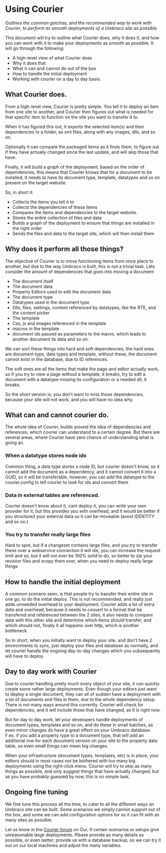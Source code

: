 # Using Courier

_Outlines the common gotchas, and the recommended way to work with Courier, to perform as smooth deployments of a Umbraco site as possible_

This document will try to outline what Courier does, why it does it, and how you can work with it to make your deployments as smooth as possible.
It will go through the following: 

- A high-level view of what Courier does
- Why it does that
- What it can and cannot do out of the box
- How to handle the initial deployment
- Working with courier on a day to day basis.


## What Courier does.
From a high-level view, Courier is pretty simple. You tell it to deploy an item from one site to another, and Courier then figures out what is needed
for that specific item to function on the site you want to transfer it to. 

When it has figured this out, it exports the selected item(s) and their dependencies to a folder, as xml files, along with any images, dlls, and so on. 

Optionally it can compare the packaged items as it finds them, to figure out if they have actually changed since the last update, and will skip those that have. 

Finally, it will build a graph of the deployment, based on the order of dependencies, this means that Courier knows that for a document to be installed, it needs to have its document type, template, datatypes and so on present on the target website. 

So, in short it:

- Collects the items you tell it to
- Collects the dependencies of these items 
- Compares the items and dependencies to the target website. 
- Stores the entire collection of files and data
- Builds a graph of the deployment to ensure that things are installed in the right order
- Sends the files and data to the target site, which will then install them

## Why does it perform all those things? 
The objective of Courier is to move functioning items from once place to another, but due to the way Umbraco is built, this is not a trivial task.
Lets consider the amount of dependencies that goes into moving a document

- The document itself
- The document data
- Property Editors used to edit the document data
- The document type
- Datatypes used in the document type
- Dlls, files, settings, content referenced by datatypes, like the RTE, and the content picker
- The template
- Css, js and images referenced in the template
- macros in the template
- document ids passed as parameters to the macro, which leads to another document its data and so on.

We can sort these things into hard and soft dependencies, the hard ones are document type, data types and template, without these, the document
cannot exist in the database, due to ID references. 

The soft ones are all the items that make the page and editor actually work, so if you try to view a page without a template, it breaks, try to edit
a document with a datatype missing its configuration or a needed dll, it breaks. 

So the short version is, you don't want to miss those dependencies, because your site will not work, and you will have no idea why. 

## What can and cannot courier do.
The whole idea of Courier, builds around the idea of dependencies and references, which courier can understand to a certain degree.
But there are several areas, where Courier have zero chance of understanding what is going an. 

### When a datatype stores node ids
Common thing, a data type stores a node ID, but courier doesn't know, so it cannot add the document as a dependency, and it cannot convert it into
a GUID, so it will be transferable, however, you can add the datatype to the courier.config to tell courier to look for ids and convert them

### Data in external tables are referenced.
Courier doesn't know about it, cant deploy it, you can write your own provider for it, but this provides you with overhead, and it would
be better if you structured your external data so it can be moveable (avoid IDENTITY and so on.)

### You try to transfer really large files
Hard to spot, but if a changeset contains large files, and you try to transfer these over a webservice connection
it will die, you can increase the request limit and so, but it will not ever be 100% solid to do, so better to zip your
revision files and xcopy them over, when you need to deploy really large things


## How to handle the initial deployment
A common scenario seen, is that people try to transfer their entire site in one go, to do the initial deploy. This is not recommended, and really just adds
unneeded overhead to your deployment. Courier adds a lot of extra data and overhead, because it needs to convert to a format that be transfered and
referenced between the 2 sites, it also needs to compare data with this other site and determine which items should transfer, and which should not, finally it
all happens over http, which is another bottleneck

So In short, when you initially want to deploy your site, and don't have 2 environments to sync, just deploy your files and database as normally, and let courier handle the ongoing day-to-day changes which you subsequently will have to deploy. 


## Day to day work with Courier
Due to courier handling pretty much every object of your site, it can quickly create some rather large deployments. Even though your editors just want to deploy a single document, they can all of sudden have a deployment with a lot of documents and files in them, due to the whole dependency setup. There is not many ways around this currently. Courier will check for dependencies, and it will include those that have changed, as it is right now. 

But for day to day work, let your developers handle deployments of document types, templates and so on, and do these in small batches, as even minor changes do have a great effect on your Umbraco database. F.ex. if you add a property type to a document type, that will add an additional row for each document version on your site to the property data table, so even small things can mean big changes.

When your infrastructure (document types, templates, etc) is in place, your editors should in most cases not be bothered with too many big deployments using the right-click menu. Courier will try to skip as many things as possible, and only suggest things that have actually changed, but as you have probably guessed by now, this is no simple task. 

## Ongoing fine tuning
We fine tune this process all the time, to cater to all the different ways an Umbraco site can be built. Some scenarios we simply cannot support out of the box, and some we can add configuration options for so it can fit with as many sites as possible. 

Let us know in the [Courier forum](https://our.umbraco.org/forum/umbraco-courier/) on Our, if certain scenarios or setups give unreasonable large deployments. Please provide as many details as possible, or even better, provide us with a database backup, so we can try it out on our local machines and adjust the many variables. 


